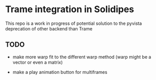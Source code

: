 # Trame integration in Solidipes
This repo is a work in progress of potential solution to the pyvista deprecation of other backend than Trame

## TODO 
- make more warp fit to the different warp method (warp might be a vector or even a matrix)

- make a play animation button for multiframes
